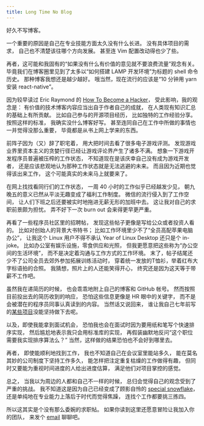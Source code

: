 ```yaml
---
title: Long Time No Blog
---
```


好久不写博客。

一个重要的原因是自己在专业技能方面太久没有什么长进。
没有具体项目的需求，
自己也不清楚该往哪个方向发展。
甚至连 Vim 配置改动得也少了些。

再者，这可能和我固有的“如果没有什么有价值的意见就不要浪费流量”观念有关。
毕竟我们在博客圈里见到了太多以“如何搭建 LAMP 开发环境”为标题的 shell 命令历史。
那种博客我想还是越少越好。
哦当然，现在流行的应该是“10 分钟用 yarn 安装 react-native”。

因为较早读过 Eric Raymond 的 [How To Become a Hacker][hacker]，
受此影响，我的观念是：
有价值的技术博客内容应当出自于作者自己的成就，
在人类现有知识汇总的基础上有所贡献。
比如自己参与的开源项目经历，
比如独特的工作经验分享。
按照这样的标准，
我确实没什么博客好写。
甚至连同自己在工作中所做的事情也一并觉得没那么重要，
毕竟都是从书上网上学来的东西。

前阵子因为（又）辞了职宅着，
用大把时间去看了很多电子游戏评测。
发现游戏业界里资本主义的贪婪行径已经让游戏评论界产生了诸多不满。
想象一下游戏开发程序员普遍被压榨的工作状态，
不知道现在是该庆幸自己没有成为游戏开发者，
还是应该悲观地认为那种工作状态就是无法逃避的未来。
而且因为近期也觉得该出来工作，
这个可能真实的未来马上就要来了。

在网上找找看同行们的工作状态，
一周 40 小时的工作似乎已经越发少见，
朝九晚五的意义已然从平淡无趣变成了福利工作制度。
微信的流行侵入到了工作空间，
让人们下班之后还要被实时地拖进无薪无形的加班中去。
这让我对自己的求职前景颇为担忧。
弄不好下一次 burn out 会来得更早更严重。

再看了一些程序员社区里的招聘帖，
发现这些帖子更像是写给公众或者投资人看的。
比如对创始人的背景大书特书；
比如工作环境里少不了“全员高配苹果电脑办公”，
让我这个 Linux 用户不得不承认 Year of Linux Desktop 还只是个 in-joke。
比如办公室有娱乐设施，零食供应和光照，
但我更愿意把这些称为“办公空间的生活环境”，
而不是决定着沟通与工作方式的工作环境。
末了，帖子结尾还少不了公司全员去郊外参加拓展训练活动时，
穿着统一发放的T恤衫，举着红布大字标语拍的合照。
我猜想，照片上的人还能笑得开心，
终究还是因为这天等于带薪不工作吧。

虽然我在递简历的时候，
也会乖乖地附上自己的博客和 GitHub 帐号。
然而按照目前投出去的简历收到的响应，
恐怕这些信息更像是 HR 眼中的关键字，
而不是会被潜在的程序员同事认真读到的内容。
当然话又说回来，
谁让我自己七年前写的[某些项目][roil]没能坚持做下去呢。

以及，即使我能拿到面试机会，
恐怕我也会在面试时因为要用纸和笔写个快速排序实现，
然后尴尬地表示我只会用标准库的实现，
再假装幽默地反问“这个职位需要我实现排序算法么？”
当然，这样做的结果恐怕也不会好到哪里去。

再者，
即使能顺利地找到工作，
我也不知道自己在会议室里能站多久，
能在莫名其妙的公司制度下坚持工作多久，
能怎样把注定重复枯燥的工作做得有趣，
但同时又要能为重视时间进度的人给出进度估算，
满足他们对项目掌控的感觉。

总之，
当我以为周边的人都和自己不一样的时候，
总归会觉得自己的观念受到了严重的挑战。
我不知道这是因为自己已经变成了顾影自怜的 [special snowflake]，
还是单纯地在专业能力上落后于时代而觉得焦躁，
连找个工作都要挑三拣四。

所以这其实是个没有那么委婉的求职帖。
如果你读到这里还愿意冒险让我加入你的团队，
来发个 [email] 聊聊吧。

[hacker]: http://www.catb.org/esr/faqs/hacker-howto.html
[special snowflake]: https://en.wikipedia.org/wiki/Snowflake_(slang)#Unique.2Fspecial_snowflake
[email]: https://github.com/5long
[roil]: https://github.com/5long/roil
